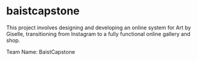 # baistcapstone
This project involves designing and developing an online system for Art by Giselle,
transitioning from Instagram to a fully functional online gallery and shop.

Team Name: BaistCapstone
